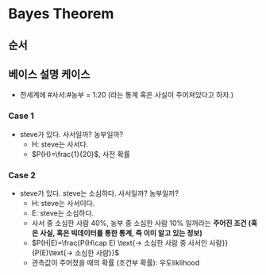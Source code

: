 # Bayes Theorem

## 순서

## 베이스 설명 케이스
* 전세계에 #사서:#농부 = 1:20 (라는 통계 혹은 사실이 주어져있다고 하자.)
### Case 1
* steve가 있다. 사서일까? 농부일까?
  * H: steve는 사서다.
  * $P(H)=\frac{1}{20}$, 사전 확률
### Case 2
* steve가 있다. steve는 소심하다. 사서일까? 농부일까?
  * H: steve는 사서이다.
  * E: steve는 소심하다.
  * 사서 중 소심한 사람 40%, 농부 중 소심한 사람 10% 일꺼라는 **주어진 조건 (혹은 사실, 혹은 빅데이터를 통한 통계, 즉 이미 알고 있는 정보)**
  * $P(H|E)=\frac{P(H\cap E) \text{-> 소심한 사람 중 사서인 사람}}{P(E)\text{-> 소심한 사람}}$
  * 관측값이 주어졌을 때의 확률 (조건부 확률): 우도liklihood
